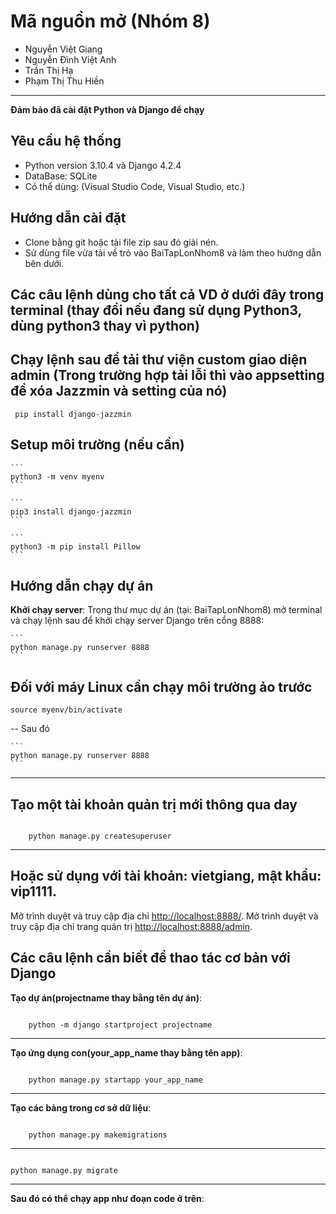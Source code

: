 # Mã nguồn mở (Nhóm 8)

- Nguyễn Việt Giang
- Nguyễn Đình Việt Anh
- Trần Thị Hạ
- Phạm Thị Thu Hiền

---

**Đảm bảo đã cài đặt Python và Django để chạy**

## Yêu cầu hệ thống

- Python version 3.10.4 và Django 4.2.4
- DataBase: SQLite
- Có thể dùng: (Visual Studio Code, Visual Studio, etc.)

## Hướng dẫn cài đặt

- Clone bằng git hoặc tải file zip sau đó giải nén.
- Sử dùng file vừa tải về trỏ vào BaiTapLonNhom8 và làm theo hướng dẫn bên dưới.

## Các câu lệnh dùng cho tất cả VD ở dưới đây trong terminal (thay đổi nếu đang sử dụng Python3, dùng python3 thay vì python)

## Chạy lệnh sau để tải thư viện custom giao diện admin (Trong trường hợp tải lỗi thì vào appsetting để xóa Jazzmin và setting của nó)

```
 pip install django-jazzmin
```

## Setup môi trường (nếu cần)

    ```
    python3 -m venv myenv
    ```

    ```
    pip3 install django-jazzmin
    ```

    ```
    python3 -m pip install Pillow
    ```

## Hướng dẫn chạy dự án

**Khởi chạy server**: Trong thư mục dự án (tại: BaiTapLonNhom8) mở terminal và chạy lệnh sau để khởi chạy server Django trên cổng 8888:

    ```
    python manage.py runserver 8888
    ```

## Đối với máy Linux cần chạy môi trường ảo trước

```
source myenv/bin/activate
```

-- Sau đó

    ```
    python manage.py runserver 8888
    ```

---

## Tạo một tài khoản quản trị mới thông qua day

```

    python manage.py createsuperuser

```

---

## Hoặc sử dụng với tài khoản: vietgiang, mật khẩu: vip1111.

Mở trình duyệt và truy cập địa chỉ [http://localhost:8888/](http://localhost:8888/).
Mở trình duyệt và truy cập địa chỉ trang quản trị [http://localhost:8888/admin](http://localhost:8888/admin).

## Các câu lệnh cần biết để thao tác cơ bản với Django

**Tạo dự án(projectname thay bằng tên dự án)**:

```

    python -m django startproject projectname

```

---

**Tạo ứng dụng con(your_app_name thay bằng tên app)**:

```

    python manage.py startapp your_app_name

```

---

**Tạo các bảng trong cơ sở dữ liệu**:

```

    python manage.py makemigrations

```

---

```

python manage.py migrate

```

---

**Sau đó có thể chạy app như đoạn code ở trên**:

```

```
